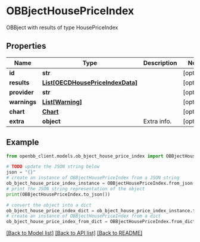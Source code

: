 # OBBjectHousePriceIndex

OBBject with results of type HousePriceIndex

## Properties

Name | Type | Description | Notes
------------ | ------------- | ------------- | -------------
**id** | **str** |  | [optional] 
**results** | [**List[OECDHousePriceIndexData]**](OECDHousePriceIndexData.md) |  | [optional] 
**provider** | **str** |  | [optional] 
**warnings** | [**List[Warning]**](Warning.md) |  | [optional] 
**chart** | [**Chart**](Chart.md) |  | [optional] 
**extra** | **object** | Extra info. | [optional] 

## Example

```python
from openbb_client.models.ob_bject_house_price_index import OBBjectHousePriceIndex

# TODO update the JSON string below
json = "{}"
# create an instance of OBBjectHousePriceIndex from a JSON string
ob_bject_house_price_index_instance = OBBjectHousePriceIndex.from_json(json)
# print the JSON string representation of the object
print(OBBjectHousePriceIndex.to_json())

# convert the object into a dict
ob_bject_house_price_index_dict = ob_bject_house_price_index_instance.to_dict()
# create an instance of OBBjectHousePriceIndex from a dict
ob_bject_house_price_index_from_dict = OBBjectHousePriceIndex.from_dict(ob_bject_house_price_index_dict)
```
[[Back to Model list]](../README.md#documentation-for-models) [[Back to API list]](../README.md#documentation-for-api-endpoints) [[Back to README]](../README.md)


